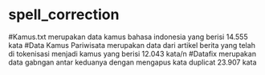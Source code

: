 # spell_correction


#Kamus.txt  merupakan data kamus bahasa indonesia yang berisi 14.555 kata
#Data Kamus Pariwisata merupakan data dari artikel berita yang telah di tokenisasi menjadi kamus yang berisi 12.043 kata/n
#Datafix merupakan data gabngan antar keduanya dengan mengapus kata duplicat 23.907 kata
